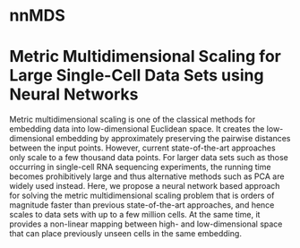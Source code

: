 # nnMDS

Metric Multidimensional Scaling for Large Single-Cell Data Sets using Neural Networks 
====

Metric multidimensional scaling is one of the classical methods for embedding data into low-dimensional Euclidean space.
It creates the low-dimensional embedding by approximately preserving the pairwise distances between the input points. However,
current state-of-the-art approaches only scale to a few thousand data points. For larger data sets such as those occurring in single-cell
RNA sequencing experiments, the running time becomes prohibitively large and thus alternative methods such as PCA are widely
used instead. Here, we propose a neural network based approach for solving the metric multidimensional scaling problem that is
orders of magnitude faster than previous state-of-the-art approaches, and hence scales to data sets with up to a few million cells. At
the same time, it provides a non-linear mapping between high- and low-dimensional space that can place previously unseen cells in
the same embedding.
